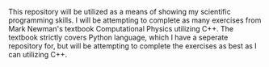 This repository will be utilized as a means of showing my scientific programming skills. 
I will be attempting to complete as many exercises from Mark Newman's textbook Computational Physics utilizing C++.
The textbook strictly covers Python language, which I have a seperate repository for, but will be attempting to complete the exercises as best as I can utilizing C++. 

